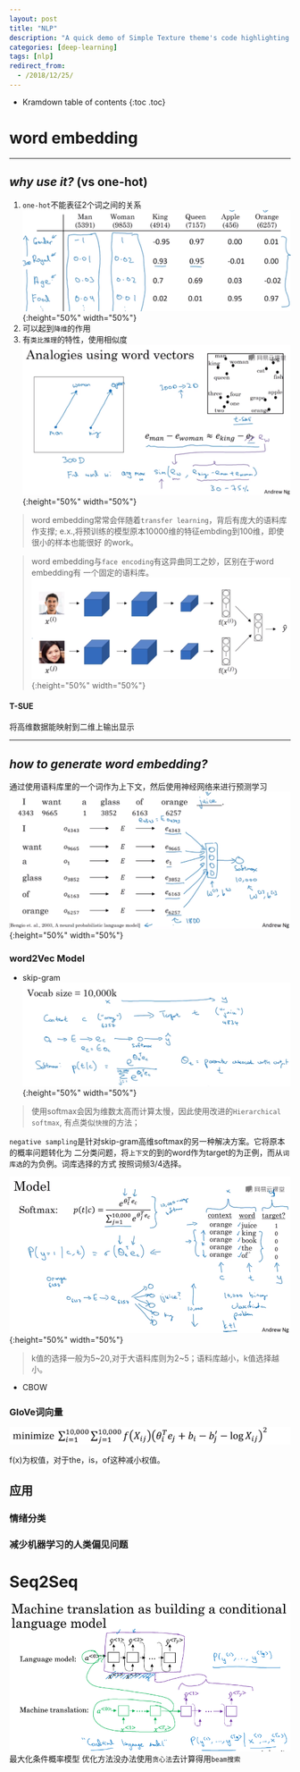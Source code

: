 ```yaml
---
layout: post
title: "NLP"
description: "A quick demo of Simple Texture theme's code highlighting features"
categories: [deep-learning]
tags: [nlp]
redirect_from:
  - /2018/12/25/
---
```


* Kramdown table of contents
{:toc .toc}

# word embedding
***
## ***why use it?*** (vs one-hot)
1. `one-hot`不能表征2个词之间的关系
![alt text](/assets/attached/pic1.PNG "embedding"){:height="50%" width="50%"}
2. 可以起到`降维`的作用
3. 有`类比推理`的特性，使用相似度
![alt text](/assets/attached/pic3.PNG "sim"){:height="50%" width="50%"}

> word embedding常常会伴随着`transfer learning`，背后有庞大的语料库作支撑;
e.x.,将预训练的模型原本10000维的特征embding到100维，即使很小的样本也能很好
的work。

> word embedding与`face encoding`有这异曲同工之妙，区别在于word embedding有
一个固定的语料库。
![alt text](/assets/attached/pic2.PNG "face encoding"){:height="50%" width="50%"}

#### T-SUE
将高维数据能映射到二维上输出显示

***
## ***how to generate word embedding?***
通过使用语料库里的一个词作为上下文，然后使用神经网络来进行预测学习
![alt text](/assets/attached/pic4.PNG "generate"){:height="50%" width="50%"}

### word2Vec Model
* skip-gram
![alt text](/assets/attached/pic5.PNG "gram"){:height="50%" width="50%"}
> 使用softmax会因为维数太高而计算太慢，因此使用改进的`Hierarchical softmax`,
有点类似`快搜`的方法；

`negative sampling`是针对skip-gram高维softmax的另一种解决方案。它将原本的概率问题转化为
二分类问题，将`上下文`的到的word作为target的为正例，而从`词库选`的为负例。词库选择的方式
按照词频3/4选择。

![alt text](/assets/attached/pic6.PNG "sample"){:height="50%" width="50%"}
> k值的选择一般为5~20,对于大语料库则为2~5；语料库越小，k值选择越小。

* CBOW

### GloVe词向量
![alt text](/assets/attached/pic7.PNG "glove")

f(x)为权值，对于the，is，of这种减小权值。

## 应用
### 情绪分类
### 减少机器学习的人类偏见问题

# Seq2Seq
![alt text](/assets/attached/pic12.PNG "translation")
最大化条件概率模型
优化方法没办法使用`贪心法`去计算得用`beam搜索`
